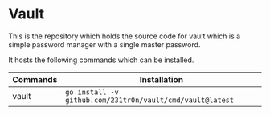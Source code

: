 # Vault
This is the repository which holds the source code for vault which is a simple password manager with a single master password.

It hosts the following commands which can be installed.

| Commands | Installation |
| -------- | ------------ |
| vault    | `go install -v github.com/231tr0n/vault/cmd/vault@latest` |

